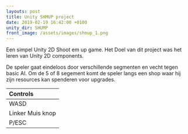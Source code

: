 ```yaml
---
layouts: post
title: Unity SHMUP project
date: 2019-02-19 16:42:00 +0100
unity_dir: SHUMP
front_image: /assets/images/shmup_1.png
---
```


Een simpel Unity 2D Shoot em up game. Het Doel van dit project was het leren van Unity 2D components. 

De speler gaat eindeloos door verschillende segmenten en vecht tegen basic AI. Om de 5 of 8 segement komt de speler langs een shop waar hij zijn resources kan spenderen voor upgrades.

| Controls |
|:------|
| WASD | Beweegt de speler|
| Linker Muis knop | Schieten |
| P/ESC | Pauseert het spel |
